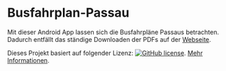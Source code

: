 # Busfahrplan-Passau
Mit dieser Android App lassen sich die Busfahrpläne Passaus betrachten. Dadurch entfällt das ständige Downloaden der PDFs auf der [Webseite](https://www.stadtwerke-passau.de/bus-parken/busfahrplaene/haltestellen-fahrplaene.html).

Dieses Projekt basiert auf folgender Lizenz: [![GitHub license](https://img.shields.io/github/license/mashape/apistatus.svg)](https://github.com/RobTain/Busfahrplan-Passau). 
[Mehr Informationen](https://github.com/RobTain/Busfahrplan-Passau/blob/master/License).
